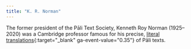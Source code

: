 ```yaml
---
title: "K. R. Norman"
---
```


The former president of the Pāli Text Society, Kenneth Roy Norman (1925–2020) was a Cambridge professor famous for his precise, [literal translations](https://drive.google.com/file/d/1xZEYuMb3QtJpuAxb9X4h0WuXfKQAJNoM/view?usp=drivesdk){:target="_blank" ga-event-value="0.35"} of Pāli texts.
